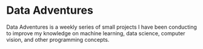 # Data Adventures
Data Adventures is a weekly series of small projects I have been conducting to improve my knowledge on machine learning, data science, computer vision, and other programming concepts.

